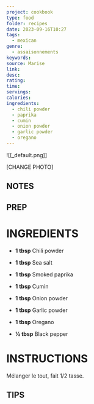 ```yaml
---
project: cookbook
type: food
folder: recipes
date: 2023-09-16T10:27
tags:
  - mexican
genre:
  - assaisonnements
keywords: 
source: Marise
link: 
desc: 
rating: 
time: 
servings: 
calories: 
ingredients:
  - chili powder
  - paprika
  - cumin
  - onion powder
  - garlic powder
  - oregano
---
```


![[_default.png]]

[CHANGE PHOTO]


## NOTES




## PREP


# INGREDIENTS

- **1 tbsp** Chili powder
    
- **1 tbsp** Sea salt
    
- **1 tbsp** Smoked paprika
    
- **1 tbsp** Cumin
    
- **1 tbsp** Onion powder
    
- **1 tbsp** Garlic powder
    
- **1 tbsp** Oregano
    
- **½ tbsp** Black pepper



# INSTRUCTIONS

Mélanger le tout, fait 1/2 tasse.



## TIPS



